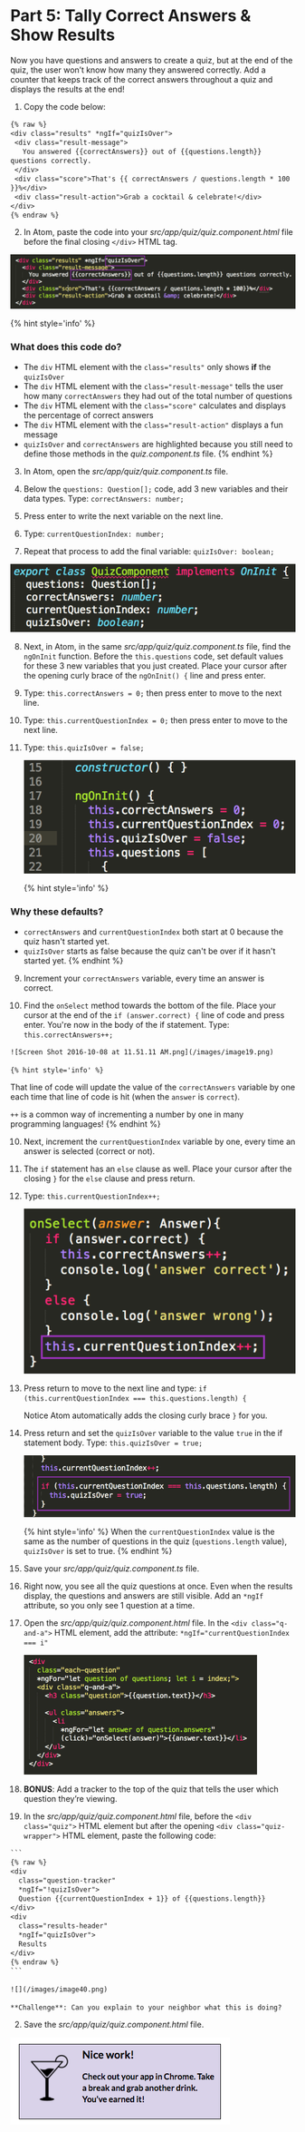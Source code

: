 # Part 5: Tally Correct Answers & Show Results

Now you have questions and answers to create a quiz, but at the end of the quiz, the user won’t know how many they answered correctly. Add a counter that keeps track of the correct answers throughout a quiz and displays the results at the end!

1.  Copy the code below:

  ```
  {% raw %}
  <div class="results" *ngIf="quizIsOver">
   <div class="result-message">
     You answered {{correctAnswers}} out of {{questions.length}} questions correctly.
   </div>
   <div class="score">That's {{ correctAnswers / questions.length * 100 }}%</div>
   <div class="result-action">Grab a cocktail & celebrate!</div>
  </div>
  {% endraw %}
  ```

2. In Atom, paste the code into your *src/app/quiz/quiz.component.html* file before the final closing `</div>` HTML tag.

  ![](/images/image16.png)

  {% hint style='info' %}
### What does this code do?
  - The `div` HTML element with the `class="results"` only shows **if** the `quizIsOver`
  - The `div` HTML element with the `class="result-message"` tells the user how many `correctAnswers` they had out of the total number of questions
  - The `div` HTML element with the `class="score"` calculates and displays the percentage of correct answers
  - The `div` HTML element with the `class="result-action"` displays a fun message
  - `quizIsOver` and `correctAnswers` are highlighted because you still need to define those methods in the _quiz.component.ts_ file.
  {% endhint %}

3.  In Atom, open the *src/app/quiz/quiz.component.ts* file.

4.  Below the `questions: Question[];` code, add 3 new variables and their data types. Type: `correctAnswers: number;`

5. Press enter to write the next variable on the next line.

6. Type: `currentQuestionIndex: number;`

7. Repeat that process to add the final variable: `quizIsOver: boolean;`

  ![](/images/image35.png)

8. Next, in Atom, in the same _src/app/quiz/quiz.component.ts_ file, find the `ngOnInit` function. Before the `this.questions` code, set default values for these 3 new variables that you just created. Place your cursor after the opening curly brace of the `ngOnInit() {` line and press enter.

  1. Type: `this.correctAnswers = 0;` then press enter to move to the next line.

  2. Type: `this.currentQuestionIndex = 0;` then press enter to move to the next line.

  3. Type: `this.quizIsOver = false;`

      ![](/images/image39.png)

      {% hint style='info' %}
### Why these defaults?
  - `correctAnswers` and `currentQuestionIndex` both start at 0 because the quiz hasn't started yet.
  - `quizIsOver` starts as false because the quiz can't be over if it hasn't started yet.
      {% endhint %}

9. Increment your `correctAnswers` variable, every time an answer is correct.

  1. Find the `onSelect` method towards the bottom of the file. Place your cursor at the end of the `if (answer.correct) {` line of code and press enter.  You're now in the body of the if statement. Type: `this.correctAnswers++;`

    ![Screen Shot 2016-10-08 at 11.51.11 AM.png](/images/image19.png)

    {% hint style='info' %}
That line of code will update the value of the `correctAnswers` variable by one each time that line of code is hit (when the `answer` is `correct`).

`++` is a common way of incrementing a number by one in many programming languages!
    {% endhint %}

10. Next, increment the `currentQuestionIndex` variable by one, every time an answer is selected (correct or not).

  1. The `if` statement has an `else` clause as well. Place your cursor after the closing `}` for the `else` clause and press return.  

  2. Type: `this.currentQuestionIndex++;`

      ![Screen Shot 2016-10-08 at 11.54.05 AM.png](/images/image07.png)

  3.  Press return to move to the next line and type:
      `if (this.currentQuestionIndex === this.questions.length) {`

      Notice Atom automatically adds the closing curly brace `}` for you.

  4. Press return and set the `quizIsOver` variable to the value `true` in the if statement body.  Type: `this.quizIsOver = true;`

      ![Screen Shot 2016-10-07 at 9.49.59 PM.png](/images/image10.png)

      {% hint style='info' %}
When the `currentQuestionIndex` value is the same as the number of questions in the quiz (`questions.length` value), `quizIsOver` is set to true.
    {% endhint %}

  5. Save your _src/app/quiz/quiz.component.ts_ file.

11.  Right now, you see all the quiz questions at once. Even when the results display, the questions and answers are still visible. Add an `*ngIf` attribute, so you only see 1 question at a time.

  1.  Open the _src/app/quiz/quiz.component.html_ file. In the `<div class="q-and-a">` HTML element, add the attribute: `*ngIf="currentQuestionIndex === i"`

      ![](/images/image41.gif)

12.  **BONUS**: Add a tracker to the top of the quiz that tells the user which question they’re viewing.

  1.  In the *src/app/quiz/quiz.component.html* file, before the `<div class="quiz">` HTML element but after the opening `<div class="quiz-wrapper">` HTML element, paste the following code:

    ```
    {% raw %}
    <div
      class="question-tracker"
      *ngIf="!quizIsOver">
      Question {{currentQuestionIndex + 1}} of {{questions.length}}
    </div>
    <div
      class="results-header"
      *ngIf="quizIsOver">
      Results
    </div>
    {% endraw %}
    ```

    ![](/images/image40.png)

    **Challenge**: Can you explain to your neighbor what this is doing?

  2. Save the _src/app/quiz/quiz.component.html_ file.

![](../images/24.png)
